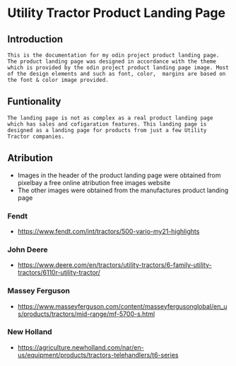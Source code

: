 # Utility Tractor Product Landing Page

## Introduction
    This is the documentation for my odin project product landing page. The product landing page was designed in accordance with the theme which is provided by the odin project product landing page image. Most of the design elements and such as font, color,  margins are based on the font & color image provided.

## Funtionality
    The landing page is not as complex as a real product landing page which has sales and cofigaration features. This landing page is designed as a landing page for products from just a few Utility Tractor companies.

## Atribution
- Images in the header of the product landing page were obtained from pixelbay a free online atribution free images website
- The other images were obtained from the manufactures product landing page

### Fendt
   - https://www.fendt.com/int/tractors/500-vario-my21-highlights

### John Deere
   - https://www.deere.com/en/tractors/utility-tractors/6-family-utility-tractors/6110r-utility-tractor/

### Massey Ferguson
   - https://www.masseyferguson.com/content/masseyfergusonglobal/en_us/products/tractors/mid-range/mf-5700-s.html

### New Holland
   - https://agriculture.newholland.com/nar/en-us/equipment/products/tractors-telehandlers/t6-series